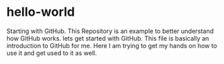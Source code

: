 # hello-world
Starting with GitHub. This Repository is an example to better understand how GitHub works.
lets get started with GitHub. This file is basically an introduction to GitHub for me. Here I am trying to get my hands on how to use it and get used to it as well. 

